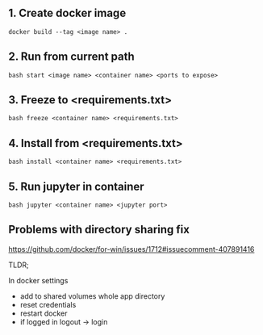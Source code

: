 ## 1. Create docker image
```
docker build --tag <image name> .
```   

## 2. Run from current path

```
bash start <image name> <container name> <ports to expose>
```

## 3. Freeze to <requirements.txt>
```
bash freeze <container name> <requirements.txt>
```

## 4. Install from <requirements.txt>
```
bash install <container name> <requirements.txt>
```

## 5. Run jupyter in container

```
bash jupyter <container name> <jupyter port>
```



## Problems with directory sharing fix
https://github.com/docker/for-win/issues/1712#issuecomment-407891416

TLDR;  

In docker settings 
- add to shared volumes whole app directory
- reset credentials 
- restart docker
- if logged in logout -> login